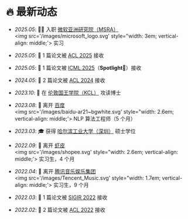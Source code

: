 # 🔥 最新动态

- *2025.05*: 🧑‍💻 入职 [微软亚洲研究院（MSRA）](https://www.microsoft.com/en-us/research/lab/microsoft-research-asia/)  
  <img src='/images/microsoft_logo.svg' style="width: 3em; vertical-align: middle;'> 实习

- *2025.05*: 🎉 1 篇论文被 [ACL 2025](https://2025.aclweb.org/index.html) 接收

- *2025.05*: 🎉 1 篇论文被 [ICML 2025](https://icml.cc/Conferences/2025)（**Spotlight**🌟）接收

- *2024.05*: 🎉 2 篇论文被 [ACL 2024](https://2024.aclweb.org/index.html) 接收

- *2023.10*: 🚀 在 [伦敦国王学院（KCL）](https://www.kcl.ac.uk/) 攻读博士

- *2023.08*: 👋 离开 [百度](https://usa.baidu.com/)  
  <img src='/images/baidu-ar21~bgwhite.svg' style="width: 2.6em; vertical-align: middle;'> NLP 算法工程师（5 个月）

- *2023.03*: 🎓 获得 [哈尔滨工业大学（深圳）](https://global.hitsz.edu.cn/About_HITSZ.htm) 硕士学位

- *2022.09*: 👋 离开 [虾皮](https://www.sea.com/products/shopee)  
  <img src='/images/shopee.svg' style="width: 2.6em; vertical-align: middle;'> 实习生，4 个月

- *2022.04*: 👋 离开 [腾讯音乐娱乐集团](https://www.tencentmusic.com/en-us/)  
  <img src='/images/Tencent_Music.svg' style="width: 1.7em; vertical-align: middle;'> 实习生，9 个月

- *2022.03*: 🎉 1 篇论文被 [SIGIR 2022](https://sigir.org/sigir2022/) 接收

- *2022.02*: 🎉 2 篇论文被 [ACL 2022](https://2022.aclweb.org/index.html) 接收



[//]: # ()
[//]: # (- *2023.04*: 🔥 We release [AudioGPT]&#40;https://github.com/AIGC-Audio/AudioGPT&#41; &#40;⭐️6k+&#41;)

[//]: # ()
[//]: # (- *2023.04*: 🎉 One paper &#40;[Make-an-Audio]&#40;https://text-to-audio.github.io/&#41;&#41; is accepted by ICML 2023)

[//]: # ()
[//]: # (- *2023.01*: DiffSinger was introduced in [a very popular video]&#40;https://www.bilibili.com/video/BV1uM411t7ZJ&#41; &#40;2000k+ views&#41; in Bilibili!)

[//]: # ()
[//]: # (- *2023.01*: Three papers are accepted by ICLR 2023!)

[//]: # ()
[//]: # (- *2023.01*: I join [Bytedance AI Lab, Speech & Audio Team]&#40;https://ailab.bytedance.com/&#41; <img src='./images/tiktok.png' style='width: 6em;'> as a research scientist in Singapore!)

[//]: # ()
[//]: # (- *2022.12*: 🎉 My [google scholar]&#40;https://scholar.google.com/citations?user=4FA6C0AAAAAJ&#41; citations have exceeded 2000!)

[//]: # ()
[//]: # (- *2022.02*: I release a modern and responsive academic personal [homepage template]&#40;https://github.com/RayeRen/acad-homepage.github.io&#41;. Welcome to STAR and FORK!)